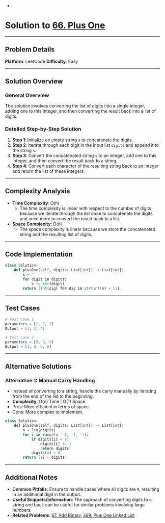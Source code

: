 *
# Solution to [66. Plus One](https://leetcode.com/problems/plus-one/)

---

## Problem Details
**Platform**: LeetCode
**Difficulty**: Easy

---

## Solution Overview
### General Overview
The solution involves converting the list of digits into a single integer, adding one to this integer, and then converting the result back into a list of digits.

### Detailed Step-by-Step Solution
1. **Step 1**: Initialize an empty string `s` to concatenate the digits.
2. **Step 2**: Iterate through each digit in the input list `digits` and append it to the string `s`.
3. **Step 3**: Convert the concatenated string `s` to an integer, add one to this integer, and then convert the result back to a string.
4. **Step 4**: Convert each character of the resulting string back to an integer and return the list of these integers.

---

## Complexity Analysis
- **Time Complexity**: O(n)
  - The time complexity is linear with respect to the number of digits because we iterate through the list once to concatenate the digits and once more to convert the result back to a list.
- **Space Complexity**: O(n)
  - The space complexity is linear because we store the concatenated string and the resulting list of digits.

---

## Code Implementation
```python
class Solution:
    def plusOne(self, digits: List[int]) -> List[int]:
        s = ''
        for digit in digits:
            s += str(digit)
        return [int(dig) for dig in str(int(s) + 1)]
```

---

## Test Cases
```python
# Test case 1
parameters = [1, 2, 3]
Output = [1, 2, 4]

# Test case 2
parameters = [9, 9, 9]
Output = [1, 0, 0, 0]
```

---

## Alternative Solutions
### Alternative 1: Manual Carry Handling
- Instead of converting to a string, handle the carry manually by iterating from the end of the list to the beginning.
- **Complexity**: O(n) Time | O(1) Space
- Pros: More efficient in terms of space.
- Cons: More complex to implement.

```python
class Solution:
    def plusOne(self, digits: List[int]) -> List[int]:
        n = len(digits)
        for i in range(n - 1, -1, -1):
            if digits[i] < 9:
                digits[i] += 1
                return digits
            digits[i] = 0
        return [1] + digits
```

---

## Additional Notes
- **Common Pitfalls**: Ensure to handle cases where all digits are `9`, resulting in an additional digit in the output.
- **Useful Snippets/Information**: The approach of converting digits to a string and back can be useful for similar problems involving large numbers.
- **Related Problems**: [67. Add Binary](https://leetcode.com/problems/add-binary/), [369. Plus One Linked List](https://leetcode.com/problems/plus-one-linked-list/)
